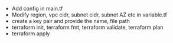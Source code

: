 
- Add config in main.tf
- Modify region, vpc cidr, subnet cidr, subnet AZ etc in variable.tf
- create a key pair and provide the name, file path
- terraform init, terraform fmt, terraform validate, terraform plan
- terraform apply